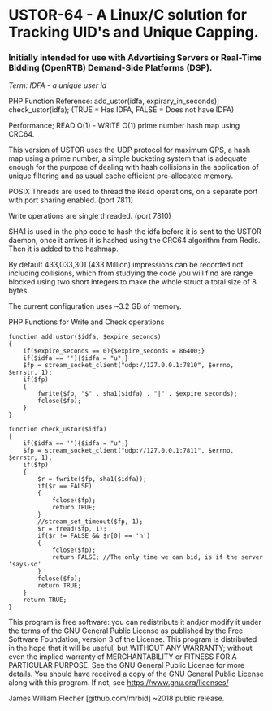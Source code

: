 # USTOR-64 - A Linux/C solution for Tracking UID's and Unique Capping.

### Initially intended for use with Advertising Servers or Real-Time Bidding (OpenRTB) Demand-Side Platforms (DSP).

*Term: IDFA - a unique user id*

PHP Function Reference:
add_ustor(idfa, expirary_in_seconds);
check_ustor(idfa); (TRUE = Has IDFA, FALSE = Does not have IDFA)

Performance; READ O(1) - WRITE O(1) prime number hash map using CRC64.

This version of USTOR uses the UDP protocol for maximum QPS, a hash map
using a prime number, a simple bucketing system that is adequate enough
for the purpose of dealing with hash collisions in the application of
unique filtering and as usual cache efficient pre-allocated memory.

POSIX Threads are used to thread the Read operations, on a separate
port with port sharing enabled. (port 7811)

Write operations are single threaded. (port 7810)

SHA1 is used in the php code to hash the idfa before it is sent to
the USTOR daemon, once it arrives it is hashed using the CRC64
algorithm from Redis. Then it is added to the hashmap.

By default 433,033,301 (433 Million) impressions can be recorded
not including collisions, which from studying the code you will find
are range blocked using two short integers to make the whole struct
a total size of 8 bytes.

The current configuration uses ~3.2 GB of memory.


PHP Functions for Write and Check operations

```
function add_ustor($idfa, $expire_seconds)
{
    if($expire_seconds == 0){$expire_seconds = 86400;}
    if($idfa == ''){$idfa = "u";}
    $fp = stream_socket_client("udp://127.0.0.1:7810", $errno, $errstr, 1);
    if($fp)
    {
        fwrite($fp, "$" . sha1($idfa) . "|" . $expire_seconds);
        fclose($fp);
    }
}
```

```
function check_ustor($idfa)
{
    if($idfa == ''){$idfa = "u";}
    $fp = stream_socket_client("udp://127.0.0.1:7811", $errno, $errstr, 1);
    if($fp)
    {
        $r = fwrite($fp, sha1($idfa));
        if($r == FALSE)
        {
            fclose($fp);
            return TRUE;
        }
        //stream_set_timeout($fp, 1);
        $r = fread($fp, 1);
        if($r != FALSE && $r[0] == 'n')
        {
            fclose($fp);
            return FALSE; //The only time we can bid, is if the server 'says-so'
        }
        fclose($fp);
        return TRUE;
    }
    return TRUE;
}
```

>>>>>>>>>>>>>>>>>>>>>>>>>>>>>>>>>>>>>>>>>>>>>>>>>>>>>>>>>>>>>>>>>>>>>>>
This program is free software: you can redistribute it and/or modify
it under the terms of the GNU General Public License as published by
the Free Software Foundation, version 3 of the License.
This program is distributed in the hope that it will be useful,
but WITHOUT ANY WARRANTY; without even the implied warranty of
MERCHANTABILITY or FITNESS FOR A PARTICULAR PURPOSE.  See the
GNU General Public License for more details.
You should have received a copy of the GNU General Public License
along with this program.  If not, see <https://www.gnu.org/licenses/>
>>>>>>>>>>>>>>>>>>>>>>>>>>>>>>>>>>>>>>>>>>>>>>>>>>>>>>>>>>>>>>>>>>>>>>>

James William Flecher [github.com/mrbid] ~2018
public release.
